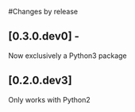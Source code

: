 #Changes by release

## [0.3.0.dev0] - 

Now exclusively a Python3 package


## [0.2.0.dev3]

Only works with Python2

